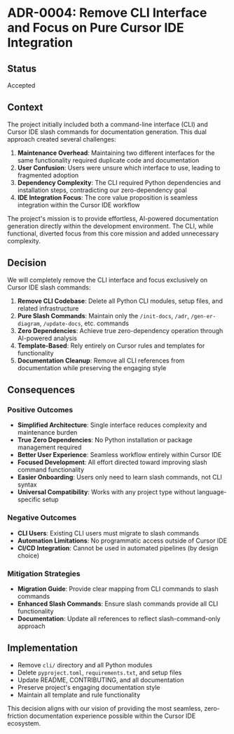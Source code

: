 # ADR-0004: Remove CLI Interface and Focus on Pure Cursor IDE Integration

## Status

Accepted

## Context

The project initially included both a command-line interface (CLI) and Cursor IDE slash commands for documentation generation. This dual approach created several challenges:

1. **Maintenance Overhead**: Maintaining two different interfaces for the same functionality required duplicate code and documentation
2. **User Confusion**: Users were unsure which interface to use, leading to fragmented adoption
3. **Dependency Complexity**: The CLI required Python dependencies and installation steps, contradicting our zero-dependency goal
4. **IDE Integration Focus**: The core value proposition is seamless integration within the Cursor IDE workflow

The project's mission is to provide effortless, AI-powered documentation generation directly within the development environment. The CLI, while functional, diverted focus from this core mission and added unnecessary complexity.

## Decision

We will completely remove the CLI interface and focus exclusively on Cursor IDE slash commands:

1. **Remove CLI Codebase**: Delete all Python CLI modules, setup files, and related infrastructure
2. **Pure Slash Commands**: Maintain only the `/init-docs`, `/adr`, `/gen-er-diagram`, `/update-docs`, etc. commands
3. **Zero Dependencies**: Achieve true zero-dependency operation through AI-powered analysis
4. **Template-Based**: Rely entirely on Cursor rules and templates for functionality
5. **Documentation Cleanup**: Remove all CLI references from documentation while preserving the engaging style

## Consequences

### Positive Outcomes

- **Simplified Architecture**: Single interface reduces complexity and maintenance burden
- **True Zero Dependencies**: No Python installation or package management required
- **Better User Experience**: Seamless workflow entirely within Cursor IDE
- **Focused Development**: All effort directed toward improving slash command functionality
- **Easier Onboarding**: Users only need to learn slash commands, not CLI syntax
- **Universal Compatibility**: Works with any project type without language-specific setup

### Negative Outcomes

- **CLI Users**: Existing CLI users must migrate to slash commands
- **Automation Limitations**: No programmatic access outside of Cursor IDE
- **CI/CD Integration**: Cannot be used in automated pipelines (by design choice)

### Mitigation Strategies

- **Migration Guide**: Provide clear mapping from CLI commands to slash commands
- **Enhanced Slash Commands**: Ensure slash commands provide all CLI functionality
- **Documentation**: Update all references to reflect slash-command-only approach

## Implementation

- Remove `cli/` directory and all Python modules
- Delete `pyproject.toml`, `requirements.txt`, and setup files
- Update README, CONTRIBUTING, and all documentation
- Preserve project's engaging documentation style
- Maintain all template and rule functionality

This decision aligns with our vision of providing the most seamless, zero-friction documentation experience possible within the Cursor IDE ecosystem.
